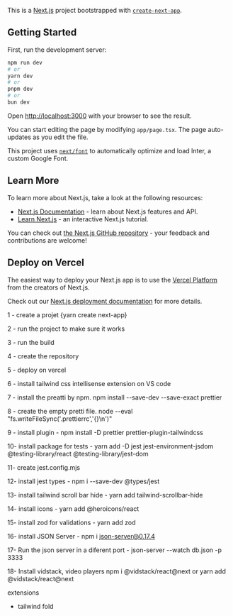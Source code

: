 This is a [Next.js](https://nextjs.org/) project bootstrapped with [`create-next-app`](https://github.com/vercel/next.js/tree/canary/packages/create-next-app).

## Getting Started

First, run the development server:

```bash
npm run dev
# or
yarn dev
# or
pnpm dev
# or
bun dev
```

Open [http://localhost:3000](http://localhost:3000) with your browser to see the result.

You can start editing the page by modifying `app/page.tsx`. The page auto-updates as you edit the file.

This project uses [`next/font`](https://nextjs.org/docs/basic-features/font-optimization) to automatically optimize and load Inter, a custom Google Font.

## Learn More

To learn more about Next.js, take a look at the following resources:

- [Next.js Documentation](https://nextjs.org/docs) - learn about Next.js features and API.
- [Learn Next.js](https://nextjs.org/learn) - an interactive Next.js tutorial.

You can check out [the Next.js GitHub repository](https://github.com/vercel/next.js/) - your feedback and contributions are welcome!

## Deploy on Vercel

The easiest way to deploy your Next.js app is to use the [Vercel Platform](https://vercel.com/new?utm_medium=default-template&filter=next.js&utm_source=create-next-app&utm_campaign=create-next-app-readme) from the creators of Next.js.

Check out our [Next.js deployment documentation](https://nextjs.org/docs/deployment) for more details.

1 - create a projet {yarn create next-app}

2 - run the project to make sure it works

3 - run the build

4 - create the repository

5 - deploy on vercel

6 - install tailwind css intellisense extension on VS code

7 - install the preatti by npm. npm install --save-dev --save-exact prettier

8 - create the empty pretti file. node --eval "fs.writeFileSync('.prettierrc','{}\n')"

9 - install plugin - npm install -D prettier prettier-plugin-tailwindcss

10- install package for tests - yarn add -D jest jest-environment-jsdom @testing-library/react @testing-library/jest-dom

11- create jest.config.mjs

12- install jest types - npm i --save-dev @types/jest

13- install tailwind scroll bar hide - yarn add tailwind-scrollbar-hide

14- install icons - yarn add  @heroicons/react

15- install zod for validations - yarn add zod

16- install JSON Server - npm i json-server@0.17.4

17- Run the json server in a diferent port - json-server --watch db.json -p 3333

18- Install vidstack, video players npm i @vidstack/react@next or yarn add @vidstack/react@next

extensions

- tailwind fold
